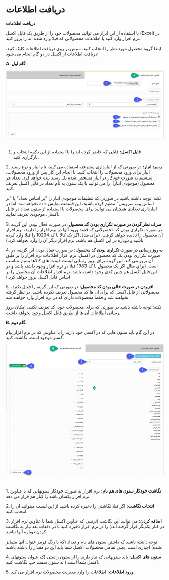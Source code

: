 # دریافت اطلاعات    

**دریافت اطلاعات**

با استفاده از این ابزار می توانید محصولات خود را از طریق یک فایل اکسل (Excel) در نرم افزار وارد کنید یا اطلاعات محصولاتی که قبلا وارد شده اند را بروز کنید.

ابتدا گروه محصول مورد نظر را انتخاب کنید. سپس بر روی دریافت اطلاعات کلیک کنید. دریافت اطلاعات از اکسل در دو گام انجام می شود:

**A. گام اول:**

![](ProductMngExcel1.jpg) 

1. **فایل اکسل:** فایلی که حاضر کرده اید را با استفاده از این دکمه انتخاب و بارگزاری کنید.

2\. **رسید انبار:** در صورتی که از انبارداری پیشرفته استفاده می کنید، نام انیار و نوع رسید انبار برای ورود محصولات را انتخاب کنید. با انجام این کار پس از ورود محصولات، سیستم به صورت خودکار در انبار مشخص شده یک رسید ثبت خواهد کرد. تعداد هر محصول (موجودی انبار)  را می توانید با یک ستون به نام تعداد در فایل اکسل تعریف کنید.

نکته: توجه داشته باشید در صورتی که تنظیمات موجودی انبار را "بر اساس تعداد" یا "بر اساس وب سرویس" تنظیم کرده باشید، این قسمت نمایش داده نخواهد شد. اما در انبارداری تعدادی همچنان می توانید برای محصولات با استفاده از ستون تعداد در فایل اکسل، موجودی تعریف نمایید.

3\. **صرف نظر کردن در صورت تکراری بودن کد محصول:** در صورت فعال بودن این گزینه در صورت تکراری بودن کد محصولاتی که قصد ورود آنها در نرم افزار را دارید، نرم افزار آن محصول را نادیده خواهد گرفت. (برای مثال اگر یک کالا با کد 10234 را قبلا وارد کرده باشید و دوباره در این اکسل هم باشد، نرم افزار دیگر آن را وارد نخواهد کرد.)

4\. **به روز رسانی در صورت تکراری بودن کد محصول:** در صورت فعال بودن این گزینه، در صورت تکراری بودن یک کد محصول در اکسل، نرم افزار اطلاعات نرم افزار را بر طبق آن بروز می کند. این گزینه برای بروز رسانی لیست قیمت های کالاها بسیار مناسب است. (برای مثال اگر یک محصول با کد 1983 قبلا در نرم افزار وجود داشته باشد و در این فایل اکسل هم چنین کدی وجود داشته باشد، نرم افزار اطلاعات آن محصول را بر اساس فایل اکسل بروز خواهد کرد.)

5\. **افزودن در صورت خالی بودن کد محصول:** در صورتی که این گزینه را فعال نکنید، محصولاتی از فایل اکسل که برای آن ها کد محصول تعریف نکرده باشید، در نظر گرفته نخواهند شد و فقط محصولات دارای کد در نرم افزار وارد خواهند شد.

نکته: توجه داشته باشید در صورتی که برای محصولات خود، کد تعریف نکنید، امکان بروز رسانی اطلاعات آن ها از طریق فایل اکسل وجود نخواهد داشت.

**B. گام دوم:**

در این گام باید ستون هایی که در اکسل خود دارید را با عناوینی که در نرم افزار پیام گستر موجود است، نگاشت کنید.

![](ProductMngExcel2.jpg) 

1\. **نگاشت خودکار ستون های هم نام:** نرم افزار به صورت خودکار ستونهایی که با عناوین نرم افزار یکسان باشد را کنار هم قرار می دهد.

2\. **انتخاب نگاشت:** اگر قبلا نگاشتی را ذخیره کرده باشید از این لیست میتوانید آن را انتخاب کنید.

3\. **اضافه کردن:** می توانید این نگاشت (ترتیبی که عناوین اکسل شما با عناوین نرم افزار در کنار یکدیگر قرار گرفته اند.) را در نرم افزار ذخیره کنید تا در دفعات بعد نیاز به نگاشت کردن دوباره آنها نباشد.

توجه داشته باشید که داشتن ستون های نام و تعداد (که با رنگ قرمز عنوان آنها متمایز شده) اجباری است. یعنی تمامی محصولات اکسل شما باید این دو مقدار را داشته باشند.

4\. **ستون های اکسل:** باید ستونهایی که نیاز دارید را از ستون راستی (که عنوان ستونهای اکسل شما است.) به ستون سمت چپ نگاشت کنید.

5\. **ورود اطلاعات:** اطلاعات را وارد مدیریت محصولات نرم افزار می کند.